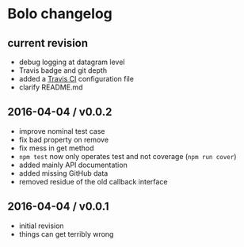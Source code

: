 # Bolo changelog

## current revision

- debug logging at datagram level
- Travis badge and git depth
- added a [Travis CI](https://travis-ci.org/) configuration file
- clarify README.md

## 2016-04-04 / v0.0.2

- improve nominal test case
- fix bad property on remove
- fix mess in get method
- `npm test` now only operates test and not coverage (`npm run cover`)
- added mainly API documentation
- added missing GitHub data
- removed residue of the old callback interface

## 2016-04-04 / v0.0.1

- initial revision
- things can get terribly wrong
